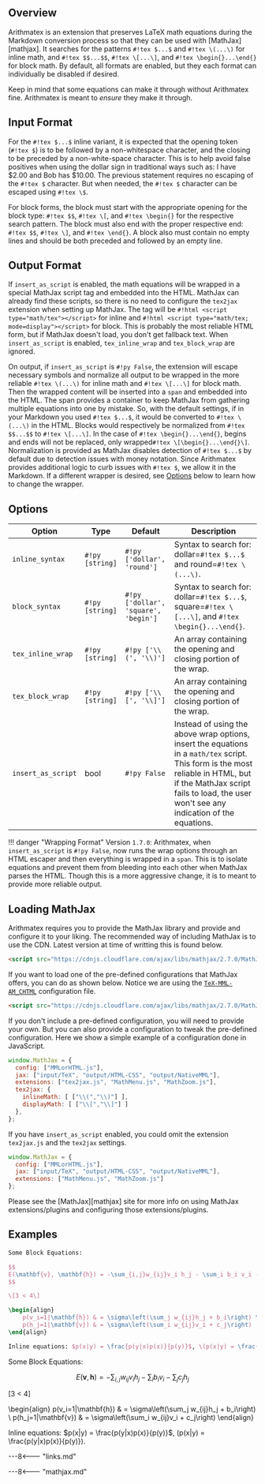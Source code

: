 ## Overview

Arithmatex is an extension that preserves LaTeX math equations during the Markdown conversion process so that they can be used with [MathJax][mathjax]. It searches for the patterns `#!tex $...$` and `#!tex \(...\)` for inline math, and `#!tex $$...$$`, `#!tex \[...\]`, and `#!tex \begin{}...\end{}` for block math. By default, all formats are enabled, but they each format can individually be disabled if desired.

Keep in mind that some equations can make it through without Arithmatex fine.  Arithmatex is meant to *ensure* they make it through.

## Input Format

For the `#!tex $...$` inline variant, it is expected that the opening token (`#!tex $`) is to be followed by a non-whitespace character, and the closing to be preceded by a non-white-space character.  This is to help avoid false positives when using the dollar sign in traditional ways such as: I have $2.00 and Bob has $10.00.  The previous statement requires no escaping of the `#!tex $` character.  But when needed, the `#!tex $` character can be escaped using `#!tex \$`.

For block forms, the block must start with the appropriate opening for the block type: `#!tex $$`, `#!tex \[`, and `#!tex \begin{}` for the respective search pattern. The block must also end with the proper respective end: `#!tex $$`, `#!tex \]`, and `#!tex \end{}`. A block also must contain no empty lines and should be both preceded and followed by an empty line.

## Output Format

If `insert_as_script` is enabled, the math equations will be wrapped in a special MathJax script tag and embedded into the HTML. MathJax can already find these scripts, so there is no need to configure the `tex2jax` extension when setting up MathJax. The tag will be `#!html <script type="math/tex"></script>` for inline and `#!html <script type="math/tex; mode=display"></script>` for block. This is probably the most reliable HTML form, but if MathJax doesn't load, you don't get fallback text.  When `insert_as_script` is enabled, `tex_inline_wrap` and `tex_block_wrap` are ignored.

On output, if `insert_as_script` is `#!py False`, the extension will escape necessary symbols and normalize all output to be wrapped in the more reliable `#!tex \(...\)` for inline math and `#!tex \[...\]` for block math. Then the wrapped content will be inserted into a `span` and embedded into the HTML.  The span provides a container to keep MathJax from gathering multiple equations into one by mistake.  So, with the default settings, if in your Markdown you used `#!tex $...$`, it would be converted to `#!tex \(...\)` in the HTML. Blocks would respectively be normalized from `#!tex $$...$$` to `#!tex \[...\]`.  In the case of `#!tex \begin{}...\end{}`, begins and ends will not be replaced, only wrapped`#!tex \[\begin{}...\end{}\]`. Normalization is provided as MathJax disables detection of `#!tex $...$` by default due to detection issues with money notation.  Since Arithmatex provides additional logic to curb issues with `#!tex $`, we allow it in the Markdown. If a different wrapper is desired, see [Options](#options) below to learn how to change the wrapper.

## Options

Option             | Type            | Default                              | Description
------------------ | --------------- | ------------------------------------ |------------
`inline_syntax`    | `#!py [string]` | `#!py ['dollar', 'round']`           | Syntax to search for: dollar=`#!tex $...$` and round=`#!tex \(...\)`.
`block_syntax`     | `#!py [string]` | `#!py ['dollar', 'square', 'begin']` | Syntax to search for: dollar=`#!tex $...$`, square=`#!tex \[...\]`, and `#!tex \begin{}...\end{}`.
`tex_inline_wrap`  | `#!py [string]` | `#!py ['\\(', '\\)']`                | An array containing the opening and closing portion of the wrap.
`tex_block_wrap`   | `#!py [string]` | `#!py ['\\[', '\\]']`                | An array containing the opening and closing portion of the wrap.
`insert_as_script` | bool            | `#!py False`                         | Instead of using the above wrap options, insert the equations in a `math/tex` script. This form is the most reliable in HTML, but if the MathJax script fails to load, the user won't see any indication of the equations.

!!! danger "Wrapping Format"
    Version `1.7.0`: Arithmatex, when `insert_as_script` is `#!py False`, now runs the wrap options through an HTML escaper and then everything is wrapped in a `span`. This is to isolate equations and prevent them from bleeding into each other when MathJax parses the HTML. Though this is a more aggressive change, it is to meant to provide more reliable output.

## Loading MathJax

Arithmatex requires you to provide the MathJax library and provide and configure it to your liking.  The recommended way of including MathJax is to use the CDN. Latest version at time of writting this is found below.

```html
<script src="https://cdnjs.cloudflare.com/ajax/libs/mathjax/2.7.0/MathJax.js"></script>
```

If you want to load one of the pre-defined configurations that MathJax offers, you can do as shown below.  Notice we are using the [`TeX-MML-AM_CHTML`](http://docs.mathjax.org/en/latest/config-files.html?highlight=TeX-MML-AM_CHTML#the-tex-mml-am-chtml-configuration-file) configuration file.

```html
<script src="https://cdnjs.cloudflare.com/ajax/libs/mathjax/2.7.0/MathJax.js?config=TeX-MML-AM_CHTML"></script>
```

If you don't include a pre-defined configuration, you will need to provide your own.  But you can also provide a configuration to tweak the pre-defined configuration.  Here we show a simple example of a configuration done in JavaScript.

```js
window.MathJax = {
  config: ["MMLorHTML.js"],
  jax: ["input/TeX", "output/HTML-CSS", "output/NativeMML"],
  extensions: ["tex2jax.js", "MathMenu.js", "MathZoom.js"],
  tex2jax: {
    inlineMath: [ ["\\(","\\)"] ],
    displayMath: [ ["\\[","\\]"] ]
  },
};
```

If you have `insert_as_script` enabled, you could omit the extension `tex2jax.js` and the `tex2jax` settings.

```js
window.MathJax = {
  config: ["MMLorHTML.js"],
  jax: ["input/TeX", "output/HTML-CSS", "output/NativeMML"],
  extensions: ["MathMenu.js", "MathZoom.js"]
};
```

Please see the [MathJax][mathjax] site for more info on using MathJax extensions/plugins and configuring those extensions/plugins.

## Examples

```tex
Some Block Equations:

$$
E(\mathbf{v}, \mathbf{h}) = -\sum_{i,j}w_{ij}v_i h_j - \sum_i b_i v_i - \sum_j c_j h_j
$$

\[3 < 4\]

\begin{align}
    p(v_i=1|\mathbf{h}) & = \sigma\left(\sum_j w_{ij}h_j + b_i\right) \\
    p(h_j=1|\mathbf{v}) & = \sigma\left(\sum_i w_{ij}v_i + c_j\right)
\end{align}

Inline equations: $p(x|y) = \frac{p(y|x)p(x)}{p(y)}$, \(p(x|y) = \frac{p(y|x)p(x)}{p(y)}\).
```

Some Block Equations:

$$
E(\mathbf{v}, \mathbf{h}) = -\sum_{i,j}w_{ij}v_i h_j - \sum_i b_i v_i - \sum_j c_j h_j
$$

\[3 < 4\]

\begin{align}
    p(v_i=1|\mathbf{h}) & = \sigma\left(\sum_j w_{ij}h_j + b_i\right) \\
    p(h_j=1|\mathbf{v}) & = \sigma\left(\sum_i w_{ij}v_i + c_j\right)
\end{align}

Inline equations: $p(x|y) = \frac{p(y|x)p(x)}{p(y)}$, \(p(x|y) = \frac{p(y|x)p(x)}{p(y)}\).

---8<--- "links.md"

---8<--- "mathjax.md"
